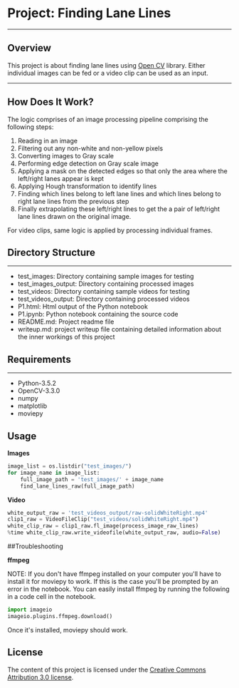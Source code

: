 
# Project: Finding Lane Lines

---   
## Overview   
   
This project is about finding lane lines using [Open CV](https://opencv.org/) library. Either individual images can be fed or a video clip can be used as an input. 

---
## How Does It Work?
The logic comprises of an image processing pipeline comprising the following steps:

1. Reading in an image 
2. Filtering out any non-white and non-yellow pixels
3. Converting images to Gray scale
4. Performing edge detection on Gray scale image
5. Applying a mask on the detected edges so that only the area where the left/right lanes appear is kept
6. Applying Hough transformation to identify lines
7. Finding which lines belong to left lane lines and which lines belong to right lane lines from the previous step 
8. Finally extrapolating these left/right lines to get the a pair of left/right lane lines drawn on the original image.

For video clips, same logic is applied by processing individual frames.

## Directory Structure
----
* test_images: Directory containing sample images for testing
* test_images_output: Directory containing processed images
* test_videos: Directory containing sample videos for testing
* test_videos_output: Directory containing processed videos
* P1.html: Html output of the Python notebook
* P1.ipynb: Python notebook containing the source code
* README.md: Project readme file
* writeup.md: project writeup file containing detailed information about the inner workings of this project

## Requirements
----
* Python-3.5.2
* OpenCV-3.3.0
* numpy
* matplotlib
* moviepy


## Usage
**Images**

```python
image_list = os.listdir("test_images/")
for image_name in image_list:
    full_image_path = 'test_images/' + image_name
    find_lane_lines_raw(full_image_path)
```

**Video**

```python
white_output_raw = 'test_videos_output/raw-solidWhiteRight.mp4'
clip1_raw = VideoFileClip("test_videos/solidWhiteRight.mp4")
white_clip_raw = clip1_raw.fl_image(process_image_raw_lines) 
%time white_clip_raw.write_videofile(white_output_raw, audio=False)
```

##Troubleshooting

**ffmpeg**

NOTE: If you don't have ffmpeg installed on your computer you'll have to install it for moviepy to work. If this is the case you'll be prompted by an error in the notebook. You can easily install ffmpeg by running the following in a code cell in the notebook.

```python
import imageio
imageio.plugins.ffmpeg.download()
```

Once it's installed, moviepy should work.

## License
The content of this project is licensed under the [Creative Commons Attribution 3.0 license](https://creativecommons.org/licenses/by/3.0/us/deed.en_US).